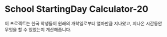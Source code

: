 # School StartingDay Calculator-20

이 프로젝트는 한국 학생들이 원래의 개학일로부터 얼마만큼 지나왔고, 지나온 시간동안 무엇을 할 수 있었는지 계산해줍니다.